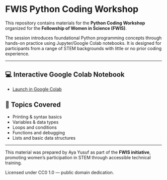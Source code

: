 # FWIS Python Coding Workshop

This repository contains materials for the **Python Coding Workshop** organized for the **Fellowship of Women in Science (FWIS)**.

The session introduces foundational Python programming concepts through hands-on practice using Jupyter/Google Colab notebooks. It is designed for participants from a range of STEM backgrounds with little or no prior coding experience.

---

## 💻 Interactive Google Colab Notebook

- [Launch in Google Colab](https://colab.research.google.com/drive/1VfIyw6hc7RusEMAoHpgapWGwoPzrW8W9)


## 🧠 Topics Covered

- Printing & syntax basics
- Variables & data types
- Loops and conditions
- Functions and debugging
- Lists and basic data structures

---

This material was prepared by Aya Yusuf as part of the **FWIS initiative**, promoting women’s participation in STEM through accessible technical training.

Licensed under CC0 1.0 — public domain dedication.
